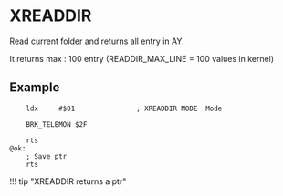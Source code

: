 # XREADDIR

Read current folder and returns all entry in AY.

It returns max : 100 entry (READDIR_MAX_LINE = 100 values in kernel)

## Example

```ca65
    ldx     #$01               ; XREADDIR MODE  Mode

    BRK_TELEMON $2F

	rts
@ok:
    ; Save ptr
    rts

```

!!! tip "XREADDIR returns a ptr"

